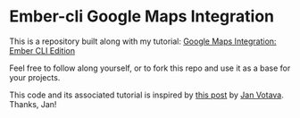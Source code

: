 # Ember-cli Google Maps Integration

This is a repository built along with my tutorial:
[Google Maps Integration: Ember CLI Edition](http://blog.atmartin.io/google-maps-integration-ember-cli-edition/)


Feel free to follow along yourself, or to fork this repo and use it as a base for your projects.

This code and its associated tutorial is inspired by [this post](http://strongpoint.io/blog/2014/07/28/ember-js-writing-google-maps-component-part-1/) by [Jan Votava](http://twitter.com/elektronek). Thanks, Jan!





